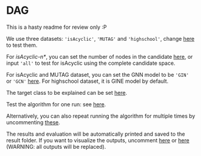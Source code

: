 # DAG
This is a hasty readme for review only :P

We use three datasets: `'isAcyclic'`, `'MUTAG'` and `'highschool'`, change [here](https://github.com/Gori-LV/DAG/blob/main/main.py#L52) to test them.

For _isAcyclic-n*_, you can set the number of nodes in the candidate [here](https://github.com/Gori-LV/DAG/blob/main/main.py#L53), or input `'all'` to test for isAcyclic using the complete candidate space.

For isAcyclic and MUTAG dataset, you can set the GNN model to be `'GIN'` or `'GCN'` [here](https://github.com/Gori-LV/DAG/blob/main/main.py#L54). For highschool dataset, it is GINE model by default.

The target class to be explained can be set [here](https://github.com/Gori-LV/DAG/blob/main/main.py#L55).

Test the algorithm for one run: see [here](https://github.com/Gori-LV/DAG/blob/main/main.py#L79-L85).

Alternatively, you can also repeat running the algorithm for multiple times by uncommenting [these](https://github.com/Gori-LV/DAG/blob/main/main.py#L87-L94).

The results and evaluation will be automatically printed and saved to the result folder. If you want to visualize the outputs, uncomment [here](https://github.com/Gori-LV/DAG/blob/main/main.py#L85) or [here](https://github.com/Gori-LV/DAG/blob/main/main.py#L94) (WARNING: all outputs will be replaced).

